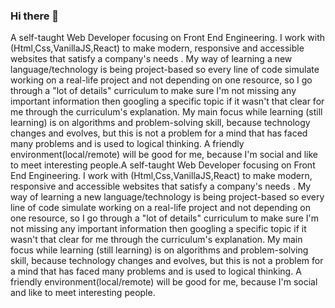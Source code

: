 ### Hi there 👋

A self-taught Web Developer focusing on Front End Engineering. I work with (Html,Css,VanillaJS,React) to make modern, responsive and accessible websites that satisfy a company's needs . My way of learning a new language/technology is being project-based so every line of code simulate working on a real-life project and not depending on one resource, so I go through a "lot of details" curriculum to make sure I'm not missing any important information then googling a specific topic if it wasn't that clear for me through the curriculum's explanation. My main focus while learning (still learning) is on algorithms and problem-solving skill, because technology changes and evolves, but this is not a problem for a mind that has faced many problems and is used to logical thinking. A friendly environment(local/remote) will be good for me, because I'm social and like to meet interesting people.A self-taught Web Developer focusing on Front End Engineering. I work with (Html,Css,VanillaJS,React) to make modern, responsive and accessible websites that satisfy a company's needs . My way of learning a new language/technology is being project-based so every line of code simulate working on a real-life project and not depending on one resource, so I go through a "lot of details" curriculum to make sure I'm not missing any important information then googling a specific topic if it wasn't that clear for me through the curriculum's explanation. My main focus while learning (still learning) is on algorithms and problem-solving skill, because technology changes and evolves, but this is not a problem for a mind that has faced many problems and is used to logical thinking. A friendly environment(local/remote) will be good for me, because I'm social and like to meet interesting people.
